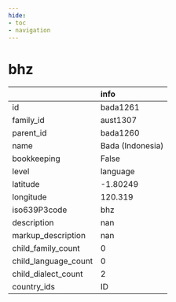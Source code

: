 ```yaml
---
hide:
- toc
- navigation
---
```

# bhz
|                      | info             |
|:---------------------|:-----------------|
| id                   | bada1261         |
| family_id            | aust1307         |
| parent_id            | bada1260         |
| name                 | Bada (Indonesia) |
| bookkeeping          | False            |
| level                | language         |
| latitude             | -1.80249         |
| longitude            | 120.319          |
| iso639P3code         | bhz              |
| description          | nan              |
| markup_description   | nan              |
| child_family_count   | 0                |
| child_language_count | 0                |
| child_dialect_count  | 2                |
| country_ids          | ID               |
